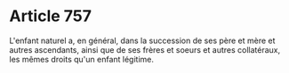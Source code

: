 # Article 757

L'enfant naturel a, en général, dans la succession de ses père et mère et autres ascendants, ainsi que de ses frères et soeurs et autres collatéraux, les mêmes droits qu'un enfant légitime.
